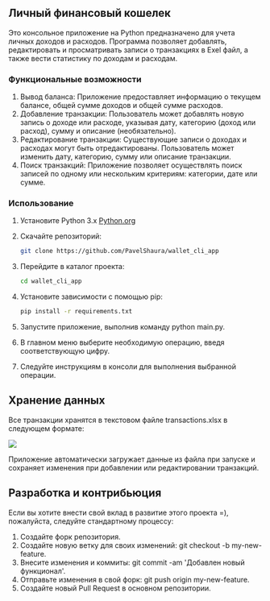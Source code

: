
## Личный финансовый кошелек

Это консольное приложение на Python предназначено для учета личных доходов и расходов. 
Программа позволяет добавлять, редактировать и просматривать записи о транзакциях в Exel файл, а также вести статистику по доходам и расходам.

### Функциональные возможности

1. Вывод баланса: Приложение предоставляет информацию о текущем балансе, общей сумме доходов и общей сумме расходов.
2. Добавление транзакции: Пользователь может добавлять новую запись о доходе или расходе, указывая дату, категорию (доход или расход), сумму и описание (необязательно).
3. Редактирование транзакции: Существующие записи о доходах и расходах могут быть отредактированы. Пользователь может изменить дату, категорию, сумму или описание транзакции.
4. Поиск транзакций: Приложение позволяет осуществлять поиск записей по одному или нескольким критериям: категории, дате или сумме.

### Использование

1. Установите Python 3.x [Python.org](https://www.python.org/downloads/)

2. Скачайте репозиторий:

   ```bash
   git clone https://github.com/PavelShaura/wallet_cli_app
   
3. Перейдите в каталог проекта:

   ```bash
   cd wallet_cli_app
   
4. Установите зависимости с помощью pip:

   ```bash
   pip install -r requirements.txt
5. Запустите приложение, выполнив команду python main.py.
6. В главном меню выберите необходимую операцию, введя соответствующую цифру.
7. Следуйте инструкциям в консоли для выполнения выбранной операции.

## Хранение данных

Все транзакции хранятся в текстовом файле transactions.xlsx в следующем формате:

<div id="header">
  <img src="https://github.com/PavelShaura/wallet_cli_app/blob/main/img/img.png"/>
</div>

Приложение автоматически загружает данные из файла при запуске и сохраняет изменения при добавлении или редактировании транзакций.

## Разработка и контрибьюция

Если вы хотите внести свой вклад в развитие этого проекта  =), пожалуйста, следуйте стандартному процессу:

1. Создайте форк репозитория.
2. Создайте новую ветку для своих изменений: git checkout -b my-new-feature.
3. Внесите изменения и коммиты: git commit -am 'Добавлен новый функционал'.
4. Отправьте изменения в свой форк: git push origin my-new-feature.
5. Создайте новый Pull Request в основном репозитории.
